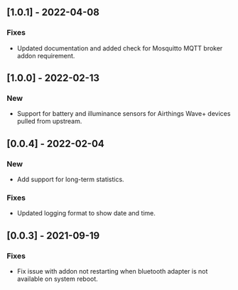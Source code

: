 ## [1.0.1] - 2022-04-08
### Fixes
* Updated documentation and added check for Mosquitto MQTT broker addon requirement.


## [1.0.0] - 2022-02-13
### New
* Support for battery and illuminance sensors for Airthings Wave+ devices pulled from upstream.


## [0.0.4] - 2022-02-04
### New
* Add support for long-term statistics.

### Fixes
* Updated logging format to show date and time.


## [0.0.3] - 2021-09-19
### Fixes
* Fix issue with addon not restarting when bluetooth adapter is not available on system reboot.
